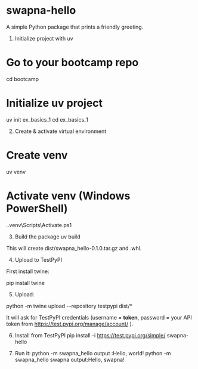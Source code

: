 # swapna-hello

A simple Python package that prints a friendly greeting.


1. Initialize project with uv
# Go to your bootcamp repo
cd bootcamp

# Initialize uv project
uv init ex_basics_1
cd ex_basics_1

2. Create & activate virtual environment
# Create venv
uv venv

# Activate venv (Windows PowerShell)
.\.venv\Scripts\Activate.ps1

3. Build the package
uv build

This will create dist/swapna_hello-0.1.0.tar.gz and .whl.

4. Upload to TestPyPI

First install twine:

pip install twine

5. Upload:

python -m twine upload --repository testpypi dist/*

It will ask for TestPyPI credentials (username = __token__, password = your API token from https://test.pypi.org/manage/account/
).


6. Install from TestPyPI
pip install -i https://test.pypi.org/simple/ swapna-hello

7. Run it:
python -m swapna_hello
output :Hello, world!
python -m swapna_hello swapna
output:Hello, swapna!
























